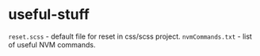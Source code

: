 # useful-stuff

```reset.scss``` - default file for reset in css/scss project.
```nvmCommands.txt``` - list of useful NVM commands.
